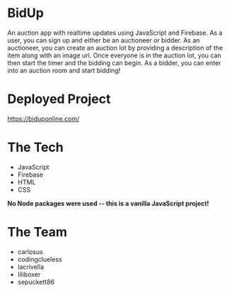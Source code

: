 # BidUp

An auction app with realtime updates using JavaScript and Firebase. As a user, you can sign up and either be an auctioneer or bidder. As an auctioneer, you can create an auction lot by providing a description of the item along with an image url. Once everyone is in the auction lot, you can then start the timer and the bidding can begin. As a bidder, you can enter into an auction room and start bidding!

# Deployed Project
https://biduponline.com/

# The Tech

* JavaScript
* Firebase
* HTML
* CSS

**No Node packages were used -- this is a vanilla JavaScript project!**

# The Team

* carlosus
* codingclueless
* lacrivella
* liliboxer
* sepuckett86
